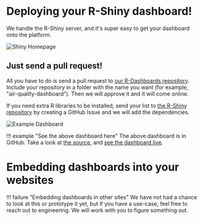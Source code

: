 # Deploying your R-Shiny dashboard!

We handle the R-Shiny server, and it's super easy to get your dashboard onto the
platform.

![Shiny Homepage](../images/readme/shiny_ui.png)

## Just send a pull request!

All you have to do is send a pull request to
[our R-Dashboards repository](https://github.com/StatCan/R-dashboards). Include
your repository in a folder with the name you want (for example,
"air-quality-dashboard"). Then we will approve it and it will come online.

If you need extra R libraries to be installed, send your list to
[the R-Shiny repository](https://github.com/StatCan/shiny) by creating a GitHub
Issue and we will add the dependencies.

![Example Dashboard](../images/example_shiny_dashboard.png)

<!-- prettier-ignore -->
!!! example "See the above dashboard here"
    The above dashboard is in GitHub. Take a look at
    [the source](https://github.com/StatCan/R-dashboards/tree/master/bus-dashboard),
    and [see the dashboard live](https://shiny.covid.cloud.statcan.ca/bus-dashboard).

# Embedding dashboards into your websites

<!-- prettier-ignore -->
!!! failure "Embedding dashboards in other sites"
    We have not had a chance to look at this or prototype it yet, but if you
    have a use-case, feel free to reach out to engineering. We will work with
    you to figure something out.
